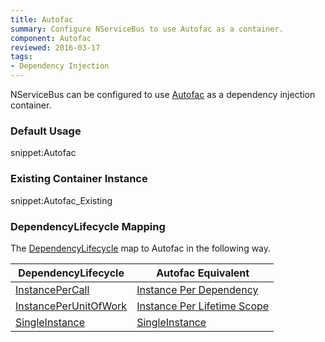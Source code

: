 ```yaml
---
title: Autofac
summary: Configure NServiceBus to use Autofac as a container.
component: Autofac
reviewed: 2016-03-17
tags:
- Dependency Injection
---
```



NServiceBus can be configured to use [Autofac](https://autofac.org/) as a dependency injection container.


### Default Usage

snippet:Autofac


### Existing Container Instance

snippet:Autofac_Existing


### DependencyLifecycle Mapping

The [DependencyLifecycle](/nservicebus/containers/#dependency-lifecycle) map to Autofac in the following way.

| DependencyLifecycle                                                                                             | Autofac Equivalent                                                                                                        |
|-----------------------------------------------------------------------------------------------------------------|---------------------------------------------------------------------------------------------------------------------------|
| [InstancePerCall](https://docstest.particular.net/nservicebus/containers/#dependency-lifecycle-instancepercall) | [Instance Per Dependency](http://docs.autofac.org/en/latest/lifetime/instance-scope.html#instance-per-dependency)         |
| [InstancePerUnitOfWork](/nservicebus/containers/#dependency-lifecycle-instanceperunitofwork)                    | [Instance Per Lifetime Scope](http://docs.autofac.org/en/latest/lifetime/instance-scope.html#instance-per-lifetime-scope) |
| [SingleInstance](/nservicebus/containers/#dependency-lifecycle-singleinstance)                                  | [SingleInstance](http://docs.autofac.org/en/latest/lifetime/instance-scope.html#single-instance)                          |